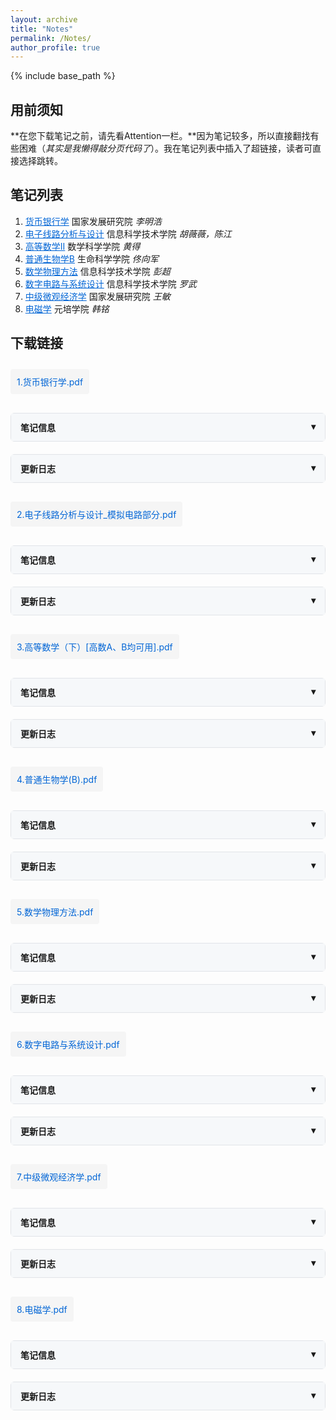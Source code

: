 ```yaml
---
layout: archive
title: "Notes"
permalink: /Notes/
author_profile: true
---
```


{% include base_path %}

<style>
  /* 折叠面板样式 */
  .accordion {
    border: 1px solid #e1e4e8;
    border-radius: 6px;
    margin: 20px 0;
  }
  .accordion-header {
    padding: 12px 15px;
    background: #f6f8fa;
    cursor: pointer;
    display: flex;
    justify-content: space-between;
    font-weight: 600;
  }
  .accordion-content {
    padding: 15px;
    display: none;
  }
  .accordion.active .accordion-content {
    display: block;
  }
  
  /* 下载链接样式 */
  .download-link {
    display: inline-block;
    padding: 10px;
    background: #f5f5f5;
    border-radius: 4px;
    color: #0366d6;
    text-decoration: none;
    margin: 10px 0;
  }
  
  /* 更新日志时间轴样式 */
  .timeline {
    position: relative;
    padding-left: 30px;
  }
  .timeline:before {
    content: '';
    position: absolute;
    left: 10px;
    top: 0;
    bottom: 0;
    width: 2px;
    background: #e1e4e8;
  }
  .timeline-entry {
    position: relative;
    margin-bottom: 20px;
    padding-bottom: 10px;
    border-bottom: 1px solid #f0f0f0;
  }
  .timeline-entry:last-child {
    border-bottom: none;
    margin-bottom: 0;
  }
  .timeline-date {
    position: absolute;
    left: -30px;
    width: 22px;
    height: 22px;
    border-radius: 50%;
    background: #0366d6;
    color: white;
    text-align: center;
    line-height: 22px;
    font-size: 12px;
  }
  .timeline-content {
    margin-left: 15px;
  }
  .timeline-title {
    font-weight: 600;
    margin-bottom: 5px;
    color: #24292e;
  }
  .timeline-desc {
    color: #586069;
    font-size: 14px;
  }
  
  /* 笔记标题样式 */
  .note-title {
    color: #0366d6;
    cursor: pointer;
    text-decoration: underline;
  }
   .note-section {
    padding-top: 50px;
    margin-top: -50px;
  }
</style>


## 用前须知 ##
**在您下载笔记之前，请先看Attention一栏。**因为笔记较多，所以直接翻找有些困难（*其实是我懒得敲分页代码了*）。我在笔记列表中插入了超链接，读者可直接选择跳转。


## 笔记列表 ##
1. <span class="note-title" onclick="document.getElementById('note1').scrollIntoView({behavior: 'smooth'})">货币银行学</span> 国家发展研究院 *李明浩*
2. <span class="note-title" onclick="document.getElementById('note2').scrollIntoView({behavior: 'smooth'})">电子线路分析与设计</span> 信息科学技术学院 *胡薇薇，陈江*
3. <span class="note-title" onclick="document.getElementById('note3').scrollIntoView({behavior: 'smooth'})">高等数学II</span> 数学科学学院 *黄得*
4. <span class="note-title" onclick="document.getElementById('note4').scrollIntoView({behavior: 'smooth'})">普通生物学B</span> 生命科学学院 *佟向军*
5. <span class="note-title" onclick="document.getElementById('note5').scrollIntoView({behavior: 'smooth'})">数学物理方法</span> 信息科学技术学院 *彭超*
6. <span class="note-title" onclick="document.getElementById('note6').scrollIntoView({behavior: 'smooth'})">数字电路与系统设计</span> 信息科学技术学院 *罗武*
7. <span class="note-title" onclick="document.getElementById('note7').scrollIntoView({behavior: 'smooth'})">中级微观经济学</span> 国家发展研究院 *王敏*
8. <span class="note-title" onclick="document.getElementById('note8').scrollIntoView({behavior: 'smooth'})">电磁学</span> 元培学院 *韩铭*

## 下载链接 ##

<!-- 货币银行学 -->
<div id="note1" class="note-section"></div>
<a href="/files/货币银行学.pdf" download class="download-link">
1.货币银行学.pdf</a>
<div class="accordion">
  <div class="accordion-header" onclick="this.parentElement.classList.toggle('active')">
    <span>笔记信息</span>
    <span>▾</span>
  </div>
  <div class="accordion-content">
    <p>国家发展研究院课程，2024-2025第一学期，讲课内容以米什金货币金融学为主，有少量老师原创内容</p>
  </div>
</div>

 <div class="accordion">
  <div class="accordion-header" onclick="this.parentElement.classList.toggle('active')">
    <span>更新日志</span>
    <span>▾</span>
  </div>
  <div class="accordion-content">
    <div class="timeline">
      <div class="timeline-entry">
        <div class="timeline-date">01</div>
        <div class="timeline-content">
          <div class="timeline-title">初始版本</div>
          <div class="timeline-desc">2025-06-01</div>
          <div class="timeline-desc">上传了一份笔记</div>
        </div>
      </div>    
       </div>
  </div>
</div>
<!-- 如果要增加词条，复制132-139行>

<!-- 电子线路分析与设计 -->
<div id="note2" class="note-section"></div>
<a href="/files/电子线路分析与设计__模拟电路部分.pdf" download class="download-link">
2.电子线路分析与设计_模拟电路部分.pdf</a>
<div class="accordion">
  <div class="accordion-header" onclick="this.parentElement.classList.toggle('active')">
    <span>笔记信息</span>
    <span>▾</span>
  </div>
  <div class="accordion-content">
    <p>信息科学技术学院ee专业：电路分析+模拟电路内容。2024-2025第一学期。本文档只有陈江老师讲述的模电部分。</p>
  </div>
</div>

 <div class="accordion">
  <div class="accordion-header" onclick="this.parentElement.classList.toggle('active')">
    <span>更新日志</span>
    <span>▾</span>
  </div>
  <div class="accordion-content">
    <div class="timeline">
      <div class="timeline-entry">
        <div class="timeline-date">01</div>
        <div class="timeline-content">
          <div class="timeline-title">初始版本</div>
          <div class="timeline-desc">2025-06-01</div>
          <div class="timeline-desc">上传了一份笔记</div>
        </div>
      </div>
    </div>
  </div>
</div>

<!-- 高等数学II -->
<div id="note3" class="note-section"></div>
<a href="/files/高等数学_II_.pdf" download class="download-link">
3.高等数学（下）[高数A、B均可用].pdf</a>
<div class="accordion">
  <div class="accordion-header" onclick="this.parentElement.classList.toggle('active')">
    <span>笔记信息</span>
    <span>▾</span>
  </div>
  <div class="accordion-content">
    <p>数院公共课高等数学下册笔记，2024-2025第二学期。含有HD老师上课讲解内容和xhm数学分析讲义中的部分例题</p>
  </div>
</div>
 
 <div class="accordion">
  <div class="accordion-header" onclick="this.parentElement.classList.toggle('active')">
    <span>更新日志</span>
    <span>▾</span>
  </div>
  <div class="accordion-content">
    <div class="timeline">
      <div class="timeline-entry">
        <div class="timeline-date">01</div>
        <div class="timeline-content">
          <div class="timeline-title">初始版本</div>
          <div class="timeline-desc">2025-06-01</div>
          <div class="timeline-desc">上传了一份笔记</div>
        </div>
      </div>
    </div>
  </div>
</div>

<!-- 普通生物学B -->
<div id="note4" class="note-section"></div>
<a href="/files/普通生物学_B.pdf" download class="download-link">
4.普通生物学(B).pdf</a>
<div class="accordion">
  <div class="accordion-header" onclick="this.parentElement.classList.toggle('active')">
    <span>笔记信息</span>
    <span>▾</span>
  </div>
  <div class="accordion-content">
    <p>通选课，2024-2025第一学期。佟向军老师的普通生物学(B)，只看PPT完全不够，一定要多听课。</p>
  </div>
</div>

 <div class="accordion">
  <div class="accordion-header" onclick="this.parentElement.classList.toggle('active')">
    <span>更新日志</span>
    <span>▾</span>
  </div>
  <div class="accordion-content">
    <div class="timeline">
      <div class="timeline-entry">
        <div class="timeline-date">01</div>
        <div class="timeline-content">
          <div class="timeline-title">初始版本</div>
          <div class="timeline-desc">2025-06-01</div>
          <div class="timeline-desc">上传了一份笔记</div>
        </div>
      </div>
    </div>
  </div>
</div>

<!-- 数学物理方法 -->
<div id="note5" class="note-section"></div>
<a href="/files/数学物理方法.pdf" download class="download-link">
5.数学物理方法.pdf</a>
<div class="accordion">
  <div class="accordion-header" onclick="this.parentElement.classList.toggle('active')">
    <span>笔记信息</span>
    <span>▾</span>
  </div>
  <div class="accordion-content">
    <p>信科彭超老师开设。2024-2025第二学期。内容较为精简，一些比较重要的内容老师也没有讲。</p>
  </div>
</div>

 <div class="accordion">
  <div class="accordion-header" onclick="this.parentElement.classList.toggle('active')">
    <span>更新日志</span>
    <span>▾</span>
  </div>
  <div class="accordion-content">
    <div class="timeline">
      <div class="timeline-entry">
        <div class="timeline-date">01</div>
        <div class="timeline-content">
          <div class="timeline-title">初始版本</div>
          <div class="timeline-desc">2025-06-01</div>
          <div class="timeline-desc">上传了一份笔记</div>
        </div>
      </div>
    </div>
  </div>
</div>

<!-- 数字电路与系统设计 -->
<div id="note6" class="note-section"></div>
<a href="/files/数字电路与系统设计.pdf" download class="download-link">
6.数字电路与系统设计.pdf</a>
<div class="accordion">
  <div class="accordion-header" onclick="this.parentElement.classList.toggle('active')">
    <span>笔记信息</span>
    <span>▾</span>
  </div>
  <div class="accordion-content">
    <p>信科ee罗武老师开设。2024-2025第二学期。强烈建议配合教材进行使用。</p>
  </div>
</div>

  <div class="accordion">
  <div class="accordion-header" onclick="this.parentElement.classList.toggle('active')">
    <span>更新日志</span>
    <span>▾</span>
  </div>
  <div class="accordion-content">
    <div class="timeline">
      <div class="timeline-entry">
        <div class="timeline-date">02</div>
        <div class="timeline-content">
          <div class="timeline-title">完整版本</div>
          <div class="timeline-desc">2025-06-02</div>
          <div class="timeline-desc">更新了第十章，第十一章内容，暂时用于小班课分享</div>
        </div>
      </div>    
      <div class="timeline-entry">
        <div class="timeline-date">01</div>
        <div class="timeline-content">
          <div class="timeline-title">初始版本</div>
          <div class="timeline-desc">2025-06-01</div>
          <div class="timeline-desc">上传了一份笔记,内容不完整，暂时用于小班课分享</div>
        </div>
      </div>
    </div>
  </div>
</div>

<!-- 中级微观经济学 -->
<div id="note7" class="note-section"></div>
<a href="/files/中级微观经济学.pdf" download class="download-link">
7.中级微观经济学.pdf</a>
<div class="accordion">
  <div class="accordion-header" onclick="this.parentElement.classList.toggle('active')">
    <span>笔记信息</span>
    <span>▾</span>
  </div>
  <div class="accordion-content">
    <p>国发院王敏老师开设。2024-2025第二学期。内容与范里安几乎一致。</p>
  </div>
</div>


<div class="accordion">
  <div class="accordion-header" onclick="this.parentElement.classList.toggle('active')">
    <span>更新日志</span>
    <span>▾</span>
  </div>
  <div class="accordion-content">
    <div class="timeline">
      <div class="timeline-entry">
        <div class="timeline-date">01</div>
        <div class="timeline-content">
          <div class="timeline-title">初始版本</div>
          <div class="timeline-desc">2025-06-01</div>
          <div class="timeline-desc">上传了一份笔记</div>
        </div>
      </div>
    </div>
  </div>
</div>

<!-- 电磁学 -->
<div id="note8" class="note-section"></div>
<a href="/files/电磁学.pdf" download class="download-link">
8.电磁学.pdf</a>
<div class="accordion">
  <div class="accordion-header" onclick="this.parentElement.classList.toggle('active')">
    <span>笔记信息</span>
    <span>▾</span>
  </div>
  <div class="accordion-content">
    <p>元培学院韩铭老师开设。2024-2025第二学期。课本是伯克利电磁学，除了相对论部分和电介质和“本地教材”有些差别外，其余内容基本一致。是我自己很喜欢的一门课程。</p>
  </div>
</div>


<div class="accordion">
  <div class="accordion-header" onclick="this.parentElement.classList.toggle('active')">
    <span>更新日志</span>
    <span>▾</span>
  </div>
  <div class="accordion-content">
    <div class="timeline">
    <div class="timeline-entry">
        <div class="timeline-date">02</div>
        <div class="timeline-content">
          <div class="timeline-title">完整版本</div>
          <div class="timeline-desc">2025-06-06</div>
          <div class="timeline-desc">补充了对磁介质的介绍</div>
        </div>
      </div>
      <div class="timeline-entry">
        <div class="timeline-date">01</div>
        <div class="timeline-content">
          <div class="timeline-title">初始版本</div>
          <div class="timeline-desc">2025-06-02</div>
          <div class="timeline-desc">上传了一份笔记，还缺最后一节课的内容</div>
        </div>
      </div>
    </div>
  </div>
</div>